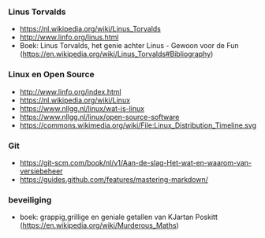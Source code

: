 ### Linus Torvalds

* https://nl.wikipedia.org/wiki/Linus_Torvalds
* http://www.linfo.org/linus.html
* Boek: Linus Torvalds, het genie achter Linus - Gewoon voor de Fun (https://en.wikipedia.org/wiki/Linus_Torvalds#Bibliography)

### Linux en Open Source

* http://www.linfo.org/index.html
* https://nl.wikipedia.org/wiki/Linux
* https://www.nllgg.nl/linux/wat-is-linux
* https://www.nllgg.nl/linux/open-source-software
* https://commons.wikimedia.org/wiki/File:Linux_Distribution_Timeline.svg

### Git

* https://git-scm.com/book/nl/v1/Aan-de-slag-Het-wat-en-waarom-van-versiebeheer
* https://guides.github.com/features/mastering-markdown/

### beveiliging

* boek: grappig,grillige en geniale getallen van KJartan Poskitt (https://en.wikipedia.org/wiki/Murderous_Maths)

